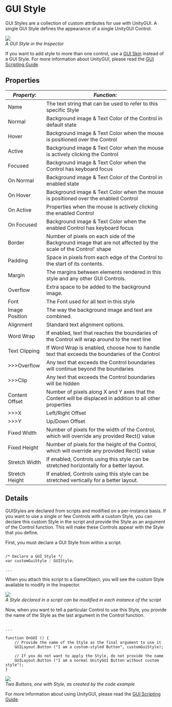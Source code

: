 GUI Style
=========


<span class=keyword>GUI Styles</span> are a collection of custom attributes for use with <span class=keyword>UnityGUI</span>.  A single GUI Style defines the appearance of a single UnityGUI <span class=keyword>Control</span>.

![](http://docwiki.hq.unity3d.com/uploads/Main/GuiStyleInspector.png)  
_A GUI Style in the <span class=keyword>Inspector</span>_

If you want to add style to more than one control, use a [GUI Skin](class-guiskin.html) instead of a GUI Style.  For more information about UnityGUI, please read the [GUI Scripting Guide](guiscriptingguide.html).


Properties
----------



|**_Property:_** |**_Function:_** |
|--|--|
|<span class=component>Name</span> |The text string that can be used to refer to this specific Style |
|<span class=component>Normal</span> |Background image & Text Color of the Control in default state |
|<span class=component>Hover</span> |Background image & Text Color when the mouse is positioned over the Control |
|<span class=component>Active</span> |Background image & Text Color when the mouse is actively clicking the Control |
|<span class=component>Focused</span> |Background image & Text Color when the Control has keyboard focus |
|<span class=component>On Normal</span> |Background image & Text Color of the Control in enabled state |
|<span class=component>On Hover</span> |Background image & Text Color when the mouse is positioned over the enabled Control |
|<span class=component>On Active</span> |Properties when the mouse is actively clicking the enabled Control |
|<span class=component>On Focused</span> |Background image & Text Color when the enabled Control has keyboard focus |
|<span class=component>Border</span> |Number of pixels on each side of the <span class=component>Background</span> image that are not affected by the scale of the Control' shape |
|<span class=component>Padding</span> |Space in pixels from each edge of the Control to the start of its contents. |
|<span class=component>Margin</span> |The margins between elements rendered in this style and any other GUI Controls. |
|<span class=component>Overflow</span> |Extra space to be added to the background image. |
|<span class=component>Font</span> |The Font used for all text in this style |
|<span class=component>Image Position</span> |The way the background image and text are combined. |
|<span class=component>Alignment</span> |Standard text alignment options. |
|<span class=component>Word Wrap</span> |If enabled, text that reaches the boundaries of the Control will wrap around to the next line |
|<span class=component>Text Clipping</span> |If <span class=component>Word Wrap</span> is enabled, choose how to handle text that exceeds the boundaries of the Control |
|>>><span class=component>Overflow</span> |Any text that exceeds the Control boundaries will continue beyond the boundaries |
|>>><span class=component>Clip</span> |Any text that exceeds the Control boundaries will be hidden |
|<span class=component>Content Offset</span> |Number of pixels along X and Y axes that the Content will be displaced in addition to all other properties |
|>>><span class=component>X</span> |Left/Right Offset |
|>>><span class=component>Y</span> |Up/Down Offset |
|<span class=component>Fixed Width</span> |Number of pixels for the width of the Control, which will override any provided <span class=component>Rect()</span> value |
|<span class=component>Fixed Height</span> |Number of pixels for the height of the Control, which will override any provided <span class=component>Rect()</span> value |
|<span class=component>Stretch Width</span> |If enabled, Controls using this style can be stretched horizontally for a better layout. |
|<span class=component>Stretch Height</span> |If enabled, Controls using this style can be stretched vertically for a better layout. |


Details
-------


GUIStyles are declared from scripts and modified on a per-instance basis.  If you want to use a single or few Controls with a custom Style, you can declare this custom Style in the script and provide the Style as an argument of the Control function.  This will make these Controls appear with the Style that you define.

First, you must declare a GUI Style from within a script.

````

/* Declare a GUI Style */
var customGuiStyle : GUIStyle;

...

````

When you attach this script to a GameObject, you will see the custom Style available to modify in the <span class=keyword>Inspector</span>.

![](http://docwiki.hq.unity3d.com/uploads/Main/ModifyingStyleInInspector.png)  
_A Style declared in a script can be modified in each instance of the script_

Now, when you want to tell a particular Control to use this Style, you provide the name of the Style as the last argument in the Control function.

````

...

function OnGUI () {
	// Provide the name of the Style as the final argument to use it
	GUILayout.Button ("I am a custom-styled Button", customGuiStyle);

	// If you do not want to apply the Style, do not provide the name
	GUILayout.Button ("I am a normal UnityGUI Button without custom style");
}

````

![](http://docwiki.hq.unity3d.com/uploads/Main/guiStyle-TwoButtonsOneIsStyled.png)  
_Two Buttons, one with Style, as created by the code example_

For more information about using UnityGUI, please read the [GUI Scripting Guide](guiscriptingguide.html).

